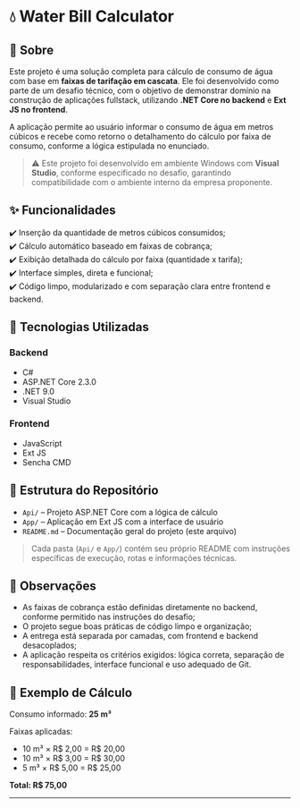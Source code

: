 # 💧 Water Bill Calculator

## 🎯 Sobre

Este projeto é uma solução completa para cálculo de consumo de água com base em **faixas de tarifação em cascata**. Ele foi desenvolvido como parte de um desafio técnico, com o objetivo de demonstrar domínio na construção de aplicações fullstack, utilizando **.NET Core no backend** e **Ext JS no frontend**.

A aplicação permite ao usuário informar o consumo de água em metros cúbicos e recebe como retorno o detalhamento do cálculo por faixa de consumo, conforme a lógica estipulada no enunciado.

> ⚠️ Este projeto foi desenvolvido em ambiente Windows com **Visual Studio**, conforme especificado no desafio, garantindo compatibilidade com o ambiente interno da empresa proponente.

## ✨ Funcionalidades

✔️ Inserção da quantidade de metros cúbicos consumidos;  
✔️ Cálculo automático baseado em faixas de cobrança;  
✔️ Exibição detalhada do cálculo por faixa (quantidade x tarifa);  
✔️ Interface simples, direta e funcional;  
✔️ Código limpo, modularizado e com separação clara entre frontend e backend.

## 🔧 Tecnologias Utilizadas

### Backend

- C#
- ASP.NET Core 2.3.0
- .NET 9.0
- Visual Studio


### Frontend

- JavaScript
- Ext JS
- Sencha CMD

## 📁 Estrutura do Repositório

- `Api/` – Projeto ASP.NET Core com a lógica de cálculo  
- `App/` – Aplicação em Ext JS com a interface de usuário  
- `README.md` – Documentação geral do projeto (este arquivo)

> Cada pasta (`Api/` e `App/`) contém seu próprio README com instruções específicas de execução, rotas e informações técnicas.

## 📅 Observações

- As faixas de cobrança estão definidas diretamente no backend, conforme permitido nas instruções do desafio;
- O projeto segue boas práticas de código limpo e organização;
- A entrega está separada por camadas, com frontend e backend desacoplados;
- A aplicação respeita os critérios exigidos: lógica correta, separação de responsabilidades, interface funcional e uso adequado de Git.

## 📌 Exemplo de Cálculo

Consumo informado: **25 m³**

Faixas aplicadas:

- 10 m³ × R$ 2,00 = R$ 20,00  
- 10 m³ × R$ 3,00 = R$ 30,00  
- 5 m³ × R$ 5,00 = R$ 25,00  

**Total: R$ 75,00**

---
